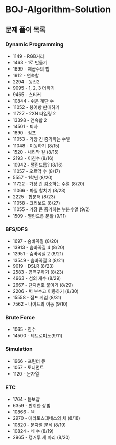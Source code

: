 # BOJ-Algorithm-Solution

## 문제 풀이 목록

### Dynamic Programming
* 1149 - RGB거리
* 1463 - 1로 만들기
* 1699 - 제곱수의 합
* 1912 - 연속합
* 2294 - 동전2
* 9095 - 1, 2, 3 더하기
* 9465 - 스티커
* 10844 - 쉬운 계단 수
* 11052 - 붕어빵 판매하기
* 11727 - 2XN 타일링 2
* 13398 - 연속합 2
* 14501 - 퇴사
* 1890 - 점프
* 11053 - 가장 긴 증가하는 수열
* 11048 - 이동하기 (8/15)
* 1520 - 내리막 길 (8/15)
* 2193 - 이친수 (8/16)
* 10942 - 팰린드롬? (8/16)
* 11057 - 오르막 수 (8/17)
* 5557 - 1학년 (8/20)
* 11722 - 가장 긴 감소하는 수열 (8/20)
* 11066 - 파일 합치기 (8/23)
* 2225 - 합분해 (8/23)
* 11058 - 크리보드 (8/27)
* 11055 - 가장 큰 증가하는 부분수열 (9/2)
* 1509 - 팰린드롬 분할 (9/11)

### BFS/DFS
* 1697 - 숨바꼭질 (8/20)
* 13913 - 숨바꼭질 4 (8/20)
* 12951 - 숨바꼭질 2 (8/21)
* 13549 - 숨바꼭질 3 (8/21)
* 9019 - DSLR (8/23)
* 2583 - 영역구하기 (8/23)
* 4963 - 섬의 개수 (8/29)
* 2667 - 단지번호 붙이기 (8/29)
* 2206 - 벽 부수고 이동하기 (8/30)
* 15558 - 점프 게임 (8/31)
* 7562 - 나이트의 이동 (9/10)

### Brute Force
* 1065 - 한수
* 14500 - 테트로미노(9/11)

### Simulation
* 1966 - 프린터 큐
* 1057 - 토너먼트
* 1120 - 문자열

### ETC
* 1764 - 듣보잡
* 6359 - 만취한 상범
* 10866 - 덱
* 2970 - 에라토스테네스의 체 (8/18)
* 10820 - 문자열 분석 (8/19)
* 10824 - 네 수 (8/19)
* 2965 - 캥거루 세 마리 (8/20)
